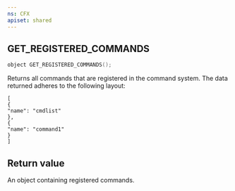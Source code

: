 ```yaml
---
ns: CFX
apiset: shared
---
```

## GET_REGISTERED_COMMANDS

```c
object GET_REGISTERED_COMMANDS();
```

Returns all commands that are registered in the command system.
The data returned adheres to the following layout:
```
[
{
"name": "cmdlist"
},
{
"name": "command1"
}
]
```

## Return value
An object containing registered commands.
